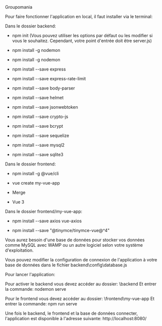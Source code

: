 Groupomania

Pour faire fonctionner l'application en local, il faut installer via le terminal:

Dans le dossier backend: 

- npm init (Vous pouvez utiliser les options par défaut ou les modifier si vous le souhaitez. Cependant, votre point d'entrée doit être server.js)

- npm install -g nodemon

- npm install -g nodemon

- npm install --save express

- npm install --save express-rate-limit

- npm install --save body-parser

- npm install --save helmet

- npm install --save jsonwebtoken

- npm install --save crypto-js

- npm install --save bcrypt

- npm install --save sequelize

- npm install --save mysql2

- npm install --save sqlite3

Dans le dossier frontend:

- npm install -g @vue/cli

- vue create my-vue-app
- Merge
- Vue 3

Dans le dossier frontend/my-vue-app:

- npm install --save axios vue-axios

- npm install --save "@tinymce/tinymce-vue@^4"

Vous aurez besoin d'une base de données pour stocker vos données comme MySQL avec WAMP ou un autre logiciel selon votre système d'exploitation.

Vous pouvez modifier la configuration de connexion de l'application à votre base de données dans le fichier backend\config\database.js

Pour lancer l'application:

Pour activer le backend vous devez accéder au dossier: \backend 
Et entrer la commande: nodemon serve

Pour le frontend vous devez accéder au dossier: \frontend\my-vue-app
Et entrer la commande: npm run serve

Une fois le backend, le frontend et la base de données connecter, l'application est disponible à l'adresse suivante: http://localhost:8080/